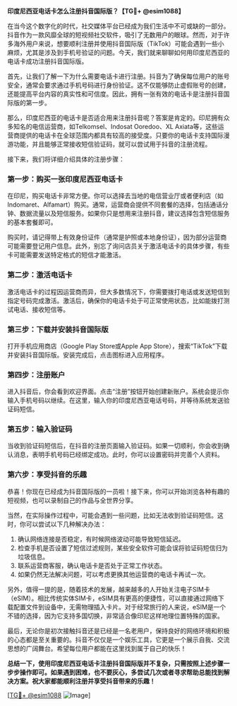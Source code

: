 **印度尼西亚电话卡怎么注册抖音国际版？【TG💪+ @esim1088】**

在当今这个数字化的时代，社交媒体平台已经成为我们生活中不可或缺的一部分。抖音作为一款风靡全球的短视频社交软件，吸引了无数用户的眼球。然而，对于许多海外用户来说，想要顺利注册并使用抖音国际版（TikTok）可能会遇到一些小麻烦，尤其是涉及到手机号验证的问题。今天，我们就来聊聊如何用印度尼西亚的电话卡成功注册抖音国际版。

首先，让我们了解一下为什么需要电话卡进行注册。抖音为了确保每位用户的账号安全，通常会要求通过手机号码进行身份验证。这不仅能够防止虚假账号的创建，还能提高平台内容的真实性和可信度。因此，拥有一张有效的电话卡是注册抖音国际版的第一步。

那么，印度尼西亚的电话卡是否适合用来注册抖音呢？答案是肯定的。印尼拥有众多知名的电信运营商，如Telkomsel、Indosat Ooredoo、XL Axiata等，这些运营商提供的电话卡在全球范围内都具有较高的接受度。只要你的电话卡支持国际漫游功能，并且能够正常接收短信验证码，就可以尝试用于抖音的注册流程。

接下来，我们将详细介绍具体的注册步骤：

### **第一步：购买一张印度尼西亚电话卡**
在印尼，购买电话卡非常方便。你可以选择去当地的电信营业厅或者便利店（如Indomaret、Alfamart）购买。通常，运营商会提供不同套餐的选择，包括通话分钟、数据流量以及短信服务。如果你只是想用来注册抖音，建议选择包含短信服务的基本套餐即可。

购买时，请记得带上有效身份证件（通常是护照或本地身份证），因为部分运营商可能需要登记用户信息。此外，别忘了询问店员关于激活电话卡的具体步骤，有些卡可能需要发送特定格式的短信才能激活。

### **第二步：激活电话卡**
激活电话卡的过程因运营商而异，但大多数情况下，你需要拨打电话或发送短信到指定号码完成激活。激活后，确保你的电话卡处于可正常使用状态，比如能拨打测试电话、接收短信等。

### **第三步：下载并安装抖音国际版**
打开手机应用商店（Google Play Store或Apple App Store），搜索“TikTok”下载并安装抖音国际版。安装完成后，点击图标进入应用程序。

### **第四步：注册账户**
进入抖音后，你会看到欢迎界面。点击“注册”按钮开始创建新账户。系统会提示你输入手机号码以继续。在这里，输入你的印度尼西亚电话号码，并等待系统发送验证码短信。

### **第五步：输入验证码**
当收到验证码短信后，在抖音的注册页面输入验证码。如果一切顺利，你会收到确认消息，表明手机号码已经绑定成功。此时，你可以设置密码并完善个人资料。

### **第六步：享受抖音的乐趣**
恭喜！你现在已经成为抖音国际版的一员啦！接下来，你可以开始浏览各种有趣的短视频，也可以录制自己的作品与全世界分享。

当然，在实际操作过程中，可能会遇到一些问题，比如无法收到验证码短信。这时，你可以尝试以下几种解决办法：

1. 确认网络连接是否稳定，有时候网络波动可能导致短信延迟。
2. 检查手机是否设置了短信过滤规则，某些安全软件可能会误将验证码短信归为垃圾信息。
3. 联系运营商客服，确认电话卡是否处于正常工作状态。
4. 如果仍然无法解决问题，可以考虑更换其他运营商的电话卡再试一次。

另外，值得一提的是，随着技术的发展，越来越多的人开始关注电子SIM卡（eSIM）。相比传统实体SIM卡，eSIM具有更高的便捷性，可以直接通过网络下载配置文件到设备中，无需物理插入卡片。对于经常旅行的人来说，eSIM是一个不错的选择，因为它支持多国切换，非常适合像印尼这样地理位置特殊的国家。

最后，无论你是初次接触抖音还是已经是一名老用户，保持良好的网络环境和积极的心态都是至关重要的。抖音不仅仅是一个娱乐工具，它更是一个展示自我、交流思想的广阔舞台。希望每位用户都能在这里找到属于自己的快乐！

**总结一下，使用印度尼西亚电话卡注册抖音国际版并不复杂，只需按照上述步骤一步步操作即可。如果遇到困难，也不要灰心，多尝试几次或者寻求帮助总能找到解决方案。祝大家都能顺利注册并享受抖音带来的乐趣！**

[[TG💪+ @esim1088](https://t.me/s/esim1088) ![Image](https://i.postimg.cc/4NQfJmqS/Snipaste-2025-05-13-00-14-12.png)]